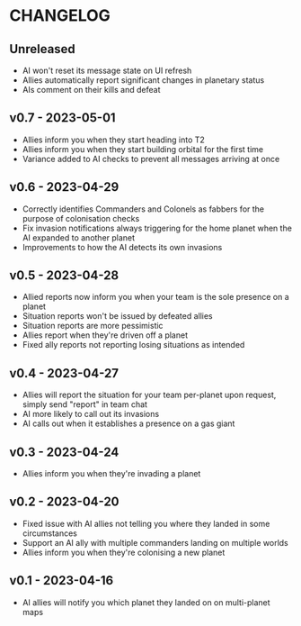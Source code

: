 # CHANGELOG

## Unreleased

- AI won't reset its message state on UI refresh
- Allies automatically report significant changes in planetary status
- AIs comment on their kills and defeat

## v0.7 - 2023-05-01

- Allies inform you when they start heading into T2
- Allies inform you when they start building orbital for the first time
- Variance added to AI checks to prevent all messages arriving at once

## v0.6 - 2023-04-29

- Correctly identifies Commanders and Colonels as fabbers for the purpose of colonisation checks
- Fix invasion notifications always triggering for the home planet when the AI expanded to another planet
- Improvements to how the AI detects its own invasions

## v0.5 - 2023-04-28

- Allied reports now inform you when your team is the sole presence on a planet
- Situation reports won't be issued by defeated allies
- Situation reports are more pessimistic
- Allies report when they're driven off a planet
- Fixed ally reports not reporting losing situations as intended

## v0.4 - 2023-04-27

- Allies will report the situation for your team per-planet upon request, simply send "report" in team chat
- AI more likely to call out its invasions
- AI calls out when it establishes a presence on a gas giant

## v0.3 - 2023-04-24

- Allies inform you when they're invading a planet

## v0.2 - 2023-04-20

- Fixed issue with AI allies not telling you where they landed in some circumstances
- Support an AI ally with multiple commanders landing on multiple worlds
- Allies inform you when they're colonising a new planet

## v0.1 - 2023-04-16

- AI allies will notify you which planet they landed on on multi-planet maps
